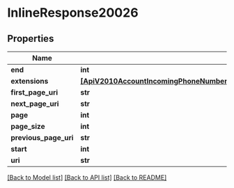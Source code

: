 # InlineResponse20026

## Properties
Name | Type | Description | Notes
------------ | ------------- | ------------- | -------------
**end** | **int** |  | [optional] 
**extensions** | [**[ApiV2010AccountIncomingPhoneNumberIncomingPhoneNumberAssignedAddOnIncomingPhoneNumberAssignedAddOnExtension]**](ApiV2010AccountIncomingPhoneNumberIncomingPhoneNumberAssignedAddOnIncomingPhoneNumberAssignedAddOnExtension.md) |  | [optional] 
**first_page_uri** | **str** |  | [optional] 
**next_page_uri** | **str** |  | [optional] 
**page** | **int** |  | [optional] 
**page_size** | **int** |  | [optional] 
**previous_page_uri** | **str** |  | [optional] 
**start** | **int** |  | [optional] 
**uri** | **str** |  | [optional] 

[[Back to Model list]](../README.md#documentation-for-models) [[Back to API list]](../README.md#documentation-for-api-endpoints) [[Back to README]](../README.md)


